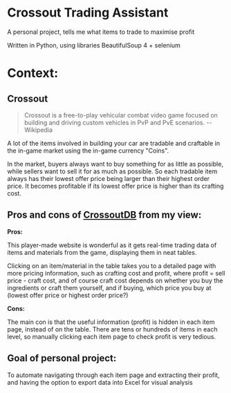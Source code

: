 # Crossout Trading Assistant
A personal project, tells me what items to trade to maximise profit

Written in Python, using libraries BeautifulSoup 4 + selenium

# Context:

## Crossout
> Crossout is a free-to-play vehicular combat video game focused on building and driving custom vehicles in PvP and PvE scenarios. --Wikipedia

A lot of the items involved in building your car are tradable and craftable in the in-game market using the in-game currency "Coins".

In the market, buyers always want to buy something for as little as possible, while sellers want to sell it for as much as possible. So each tradable item always has their lowest offer price being larger than their highest order price. It becomes profitable if its lowest offer price is higher than its crafting cost.

## Pros and cons of [CrossoutDB](https://crossoutdb.com/) from my view:
**Pros:**

This player-made website is wonderful as it gets real-time trading data of items and materials from the game, displaying them in neat tables. 

Clicking on an item/material in the table takes you to a detailed page with more pricing information, such as crafting cost and profit, where profit = sell price - craft cost, and of course craft cost depends on whether you buy the ingredients or craft them yourself, and if buying, which price you buy at (lowest offer price or highest order price?)

**Cons:**

The main con is that the useful information (profit) is hidden in each item page, instead of on the table. There are tens or hundreds of items in each level, so manually clicking each item page to check profit is very tedious.

## Goal of personal project:
To automate navigating through each item page and extracting their profit, and having the option to export data into Excel for visual analysis

